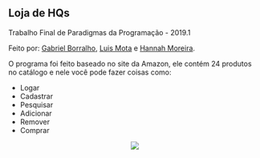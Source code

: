 ## Loja de HQs

Trabalho Final de Paradigmas da Programação - 2019.1

Feito por: [Gabriel Borralho](https://github.com/gabrielrhcp), [Luis Mota](https://github.com/Luisnofb) e [Hannah Moreira](https://github.com/hannah-costa).

O programa foi feito baseado no site da Amazon, ele contém 24 produtos no catálogo e nele você pode fazer coisas como:

- Logar
- Cadastrar
- Pesquisar
- Adicionar
- Remover
- Comprar

<p align="center"><img src="https://github.com/gabrielrhcp/Loja/blob/master/src/menu.png"/></p>
